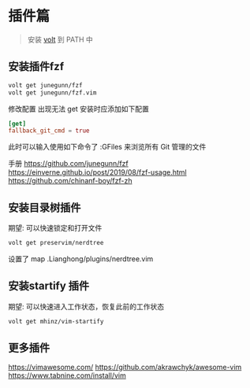 # 插件篇

> 安装 [volt](https://github.com/vim-volt/volt) 到 PATH 中

## 安装插件fzf
```bash
volt get junegunn/fzf
volt get junegunn/fzf.vim
```
修改配置
出现无法 get 安装时应添加如下配置
```toml
[get]
fallback_git_cmd = true
```

此时可以输入使用如下命令了
:GFiles 来浏览所有 Git 管理的文件

手册
https://github.com/junegunn/fzf
https://einverne.github.io/post/2019/08/fzf-usage.html
https://github.com/chinanf-boy/fzf-zh


## 安装目录树插件
期望: 可以快速锁定和打开文件
```bash
volt get preservim/nerdtree
```

设置了 map .Lianghong/plugins/nerdtree.vim

## 安装startify 插件
期望: 可以快速进入工作状态，恢复此前的工作状态
```bash
volt get mhinz/vim-startify
```

## 更多插件

https://vimawesome.com/
https://github.com/akrawchyk/awesome-vim
https://www.tabnine.com/install/vim
